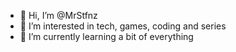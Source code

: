 - 👋 Hi, I’m @MrStfnz
- 👀 I’m interested in tech, games, coding and series
- 🌱 I’m currently learning a bit of everything
 

<!---
Pew pew
--->
